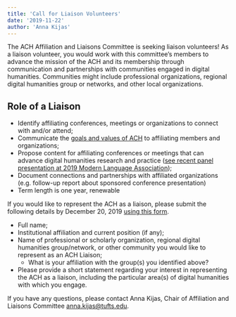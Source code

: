 ```yaml
---
title: 'Call for Liaison Volunteers'
date: '2019-11-22'
author: 'Anna Kijas'
---
```

The ACH Affiliation and Liaisons Committee is seeking liaison volunteers! As a liaison volunteer, you would work with this committee’s members to advance the mission of the ACH and its membership through communication and partnerships with communities engaged in digital humanities. Communities might include professional organizations, regional digital humanities group or networks, and other local organizations.

## Role of a Liaison

- Identify affiliating conferences, meetings or organizations to connect with and/or attend;
- Communicate the [goals and values of ACH](/about/) to affiliating members and organizations;
- Propose content for affiliating conferences or meetings that can advance digital humanities research and practice ([see recent panel presentation at 2019 Modern Language Association](/news/2018/12/ach-mla-transacting-dh-roles-rights-and-responsibilities-of-collaboration/));
- Document connections and partnerships with affiliated organizations (e.g. follow-up report about sponsored conference presentation)
- Term length is one year, renewable

If you would like to represent the ACH as a liaison, please submit the following details by December 20, 2019 [using this form](https://forms.gle/gy39U2beJxN9jb4S7).

- Full name;
- Institutional affiliation and current position (if any);
- Name of professional or scholarly organization, regional digital humanities group/network, or other community you would like to represent as an ACH Liaison;
  - What is your affiliation with the group(s) you identified above?
- Please provide a short statement regarding your interest in representing the ACH as a liaison, including the particular area(s) of digital humanities with which you engage.

If you have any questions, please contact Anna Kijas, Chair of Affiliation and Liaisons Committee [anna.kijas@tufts.edu](mailto:anna.kijas@tufts.edu).
